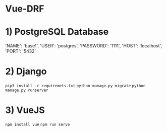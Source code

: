 # Vue-DRF
# 1) PostgreSQL Database
'NAME': 'base1',
'USER': 'postgres',
'PASSWORD': '1111',
'HOST': 'localhost',
'PORT': '5432'
# 2) Django
`pip3 install -r requiremets.txt`
`python manage.py migrate`
`python manage.py runserver`
# 3) VueJS
`npm install vue` 
`npm run serve`